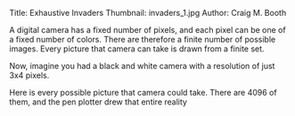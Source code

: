 Title: Exhaustive Invaders
Thumbnail: invaders_1.jpg
Author: Craig M. Booth

A digital camera has a fixed number of pixels, and each pixel can be one of a fixed number of colors. There are therefore a finite number of possible images. Every picture that camera can take is drawn from a finite set.

Now, imagine you had a black and white camera with a resolution of just 3x4 pixels.

Here is every possible picture that camera could take. There are 4096 of them, and the pen plotter drew that entire reality
